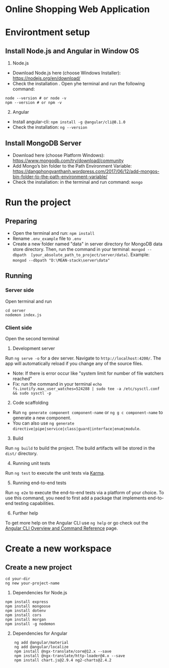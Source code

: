 # Online Shopping Web Application

# Environtment setup

## Install Node.js and Angular in Window OS

1. Node.js
- Download Node.js here (choose Windows Installer): https://nodejs.org/en/download/
- Check the installation . Open yhe terminal and run the following command:

```
node --version # or node -v
npm --version # or npm -v
```

2. Angular
- Install angular-cli: `npm install -g @angular/cli@8.1.0`
- Check the installation: `ng --version`


## Install MongoDB Server
- Download here (choose Platform Windows): https://www.mongodb.com/try/download/community
- Add Mongo’s bin folder to the Path Environment Variable: https://dangphongvanthanh.wordpress.com/2017/06/12/add-mongos-bin-folder-to-the-path-environment-variable/
- Check the installation: in the terminal and run command: `mongo`

# Run the project

## Preparing

- Open the terminal and run: `npm install`
- Rename `.env_example` file to `.env`
- Create a new folder named "data" in server directory for MongoDB data store directory. Then, run the command in your terminal: `mongod --dbpath 
[your_absolute_path_to_project/server/data]`. Example: `mongod --dbpath "D:\MEAN-stack\server\data"`

## Running

### Server side
Open terminal and run 

```
cd server
nodemon index.js
```

### Client side
Open the second terminal

1. Development server

Run `ng serve -o` for a dev server. Navigate to `http://localhost:4200/`. The app will automatically reload if you change any of the source files. 
* Note: If there is error occur like "system limit for number of file watchers reached"
* Fix: run the command in your terminal 
`echo fs.inotify.max_user_watches=524288 | sudo tee -a /etc/sysctl.conf && sudo sysctl -p`

2. Code scaffolding

- Run `ng generate component component-name` or `ng g c component-name` to generate a new component. 
- You can also use `ng generate directive|pipe|service|class|guard|interface|enum|module`.

3. Build

Run `ng build` to build the project. The build artifacts will be stored in the `dist/` directory.

4. Running unit tests

Run `ng test` to execute the unit tests via [Karma](https://karma-runner.github.io).

5. Running end-to-end tests

Run `ng e2e` to execute the end-to-end tests via a platform of your choice. To use this command, you need to first add a package that implements end-to-end testing capabilities.

6. Further help

To get more help on the Angular CLI use `ng help` or go check out the [Angular CLI Overview and Command Reference](https://angular.io/cli) page.

# Create a new workspace

## Create a new project

```
cd your-dir
ng new your-project-name
```

1. Dependencies for Node.js

```
npm install express
npm install mongoose
npm install dotenv
npm install cors
npm install morgan
npm install -g nodemon
```

2. Dependencies for Angular

```
    ng add @angular/material
    ng add @angular/localize
    npm install @ngx-translate/core@12.x --save
    npm install @ngx-translate/http-loader@4.x --save
    npm install chart.js@2.9.4 ng2-charts@2.4.2
```
